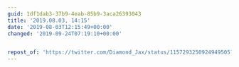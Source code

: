 ```yaml
---
guid: 1df1dab3-37b9-4eab-85b9-3aca26393043
title: '2019.08.03, 14:15'
date: '2019-08-03T12:15:49+00:00'
changed: '2019-09-24T07:19:10+00:00'


repost_of: 'https://twitter.com/Diamond_Jax/status/1157293250924949505?s=19'
---
```


